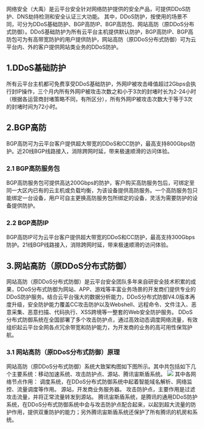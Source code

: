 网络安全（大禹）是云平台安全针对网络防护提供的安全产品，可提供DDoS防护、DNS劫持检测和安全认证三大功能。
其中，DDoS防护，按使用的场景不同，可分为DDoS基础防护、BGP高防IP、BGP高防包、网站高防（原DDoS分布式防御）。DDoS基础防护为所有云平台主机提供默认防护，BGP高防IP、BGP高防包可为有高带宽防护的用户提供防护，网站高防（原DDoS分布式防御）可为云平台内、外的客户提供网站类业务的DDoS防护。

## 1.DDoS基础防护
所有云平台主机都可免费享受DDoS基础防护，外网IP被攻击峰值超过2Gbps会执行封IP操作，三个月内所有外网IP被攻击次数之和小于3次的封堵时长为2-24小时（根据各运营商封堵策略不同，有所区分），所有外网IP被攻击次数大于等于3次的封堵时间为72小时。

## 2.BGP高防
BGP高防可为云平台客户提供超大带宽的DDoS和CC防护，最高支持800Gbps防护。近20线BGP线路接入，消除跨网时延，带来极速顺滑的访问体验。

### 2.1 BGP高防服务包
BGP高防服务包可提供高达200Gbps的防护，客户购买高防服务包后，可绑定至同一大区内已有的云主机或负载均衡，为该设备提供高防服务。一个高防服务包只能绑定一台设备，用户可自主更换高防服务包所绑定的设备，灵活为需要防护的设备提供防护。

### 2.2 BGP高防IP
BGP高防IP可为云平台客户提供超大带宽的DDoS和CC防护，最高支持300Gbps防护。21线BGP线路接入，消除跨网时延，带来极速顺滑的访问体验。

## 3.网站高防（原DDoS分布式防御）
网站高防（原DDoS分布式防御）是云平台安全团队多年来自研安全技术积累的成果，DDoS分布式防御为网站、APP、游戏等丰富业务场景的开发商们提供专业的DDoS防护服务。结合云平台强大的数据分析能力，DDoS分布式防御V4.0版本再度升级，安全防护能力覆盖CC攻击防护以及Webshell、远程命令、文件注入、恶意采集、恶意扫描、代码执行、XSS跨境等一整套的Web安全防护服务。
DDoS分布式防御系统在全国部署了多个攻击防护点，通过高效动态调度网络流量，有效组织起云平台全网各点冗余带宽和防护能力，为开发商的业务的高可用性保驾护航。

### 3.1 网站高防（原DDoS分布式防御）原理
网站高防（原DDoS分布式防御）系统大致架构图如下图所示。其中共包括如下几个主要系统：移动加速系统、攻击防护点、源站、腾讯宙斯盾系统。
![](http://imgcache.tce.fsphere.cn/image/mccdn.qcloud.com/img56c58c1972feb.jpg)
其中各网络节点作用：
调度系统，在DDoS分布式防御系统中起着智能域名解析、网络监控、流量调度等作用。
源站，开发商业务服务器。
攻击防护点，主要作用是过滤攻击流量，并将正常流量转发到源站。
腾讯宙斯盾系统，是腾讯的通用DDoS防护系统，在DDoS分布式防御系统中会与攻击防护点配合起来，以起到超大流量的防护作用，提供双重防护的能力；另外腾讯宙斯盾系统还保护了所有腾讯的机房和系统。